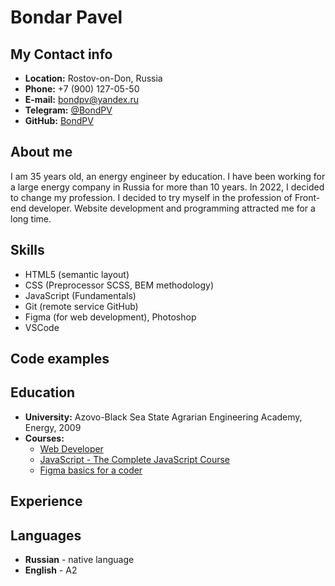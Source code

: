 # **Bondar Pavel**

## **My Contact info**
*   **Location:** Rostov-on-Don, Russia
*   **Phone:** +7 (900) 127-05-50
*   **E-mail:** [bondpv@yandex.ru](bondpv@yandex.ru)
*   **Telegram:** [@BondPV](https://t.me/BondPV)
*   **GitHub:** [BondPV](https://github.com/BondPV)

## **About me**

I am 35 years old, an energy engineer by education. I have been working for a large energy company in Russia for more than 10 years.
In 2022, I decided to change my profession. I decided to try myself in the profession of Front-end developer. Website development and programming attracted me for a long time.

## **Skills**

*   HTML5 (semantic layout)
*   CSS (Preprocessor SCSS, BEM methodology)
*   JavaScript (Fundamentals)
*   Git (remote service GitHub)
*   Figma (for web development), Photoshop
*   VSCode

## **Code examples**



## **Education**

- **University:** Azovo-Black Sea State Agrarian Engineering Academy, Energy, 2009
- **Courses:**
  - [Web Developer](https://www.udemy.com/course/webdeveloper/)
  - [JavaScript - The Complete JavaScript Course](https://www.udemy.com/course/javascript-ru/)
  - [Figma basics for a coder](https://up.htmlacademy.ru/figma-workshop/)

## **Experience**



## **Languages**

- **Russian** - native language
- **English** - A2